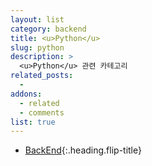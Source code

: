 ```yaml
---
layout: list
category: backend
title: <u>Python</u>
slug: python
description: >
  <u>Python</u> 관련 카테고리
related_posts:
  -
addons:
  - related
  - comments
list: true
---
```


* [BackEnd]{:.heading.flip-title}

[BackEnd]: /backend/
